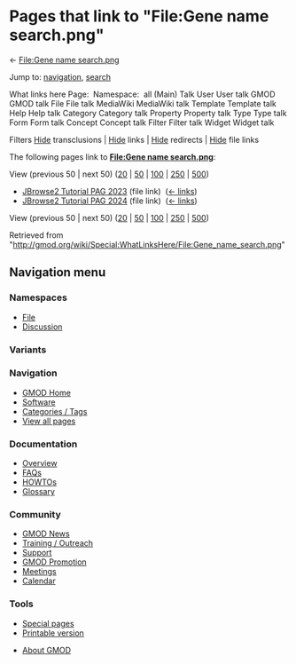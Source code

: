 <div id="mw-page-base" class="noprint">

</div>

<div id="mw-head-base" class="noprint">

</div>

<div id="content" class="mw-body" role="main">

<span id="top"></span>

<div id="mw-js-message" style="display:none;">

</div>



# <span dir="auto">Pages that link to "File:Gene name search.png"</span>

<div id="bodyContent">

<div id="contentSub">

← [File:Gene name
search.png](/wiki/File:Gene_name_search.png "File:Gene name search.png")

</div>

<div id="jump-to-nav" class="mw-jump">

Jump to: [navigation](#mw-navigation), [search](#p-search)

</div>

<div id="mw-content-text">

What links here Page:  Namespace:  all (Main) Talk User User talk GMOD
GMOD talk File File talk MediaWiki MediaWiki talk Template Template talk
Help Help talk Category Category talk Property Property talk Type Type
talk Form Form talk Concept Concept talk Filter Filter talk Widget
Widget talk

Filters
[Hide](/mediawiki/index.php?title=Special:WhatLinksHere/File:Gene_name_search.png&hidetrans=1 "Special:WhatLinksHere/File:Gene name search.png")
transclusions \|
[Hide](/mediawiki/index.php?title=Special:WhatLinksHere/File:Gene_name_search.png&hidelinks=1 "Special:WhatLinksHere/File:Gene name search.png")
links \|
[Hide](/mediawiki/index.php?title=Special:WhatLinksHere/File:Gene_name_search.png&hideredirs=1 "Special:WhatLinksHere/File:Gene name search.png")
redirects \|
[Hide](/mediawiki/index.php?title=Special:WhatLinksHere/File:Gene_name_search.png&hideimages=1 "Special:WhatLinksHere/File:Gene name search.png")
file links

The following pages link to **[File:Gene name
search.png](/wiki/File:Gene_name_search.png "File:Gene name search.png")**:

View (previous 50 \| next 50)
([20](/mediawiki/index.php?title=Special:WhatLinksHere/File:Gene_name_search.png&limit=20 "Special:WhatLinksHere/File:Gene name search.png")
\|
[50](/mediawiki/index.php?title=Special:WhatLinksHere/File:Gene_name_search.png&limit=50 "Special:WhatLinksHere/File:Gene name search.png")
\|
[100](/mediawiki/index.php?title=Special:WhatLinksHere/File:Gene_name_search.png&limit=100 "Special:WhatLinksHere/File:Gene name search.png")
\|
[250](/mediawiki/index.php?title=Special:WhatLinksHere/File:Gene_name_search.png&limit=250 "Special:WhatLinksHere/File:Gene name search.png")
\|
[500](/mediawiki/index.php?title=Special:WhatLinksHere/File:Gene_name_search.png&limit=500 "Special:WhatLinksHere/File:Gene name search.png"))

- [JBrowse2 Tutorial PAG
  2023](/wiki/JBrowse2_Tutorial_PAG_2023 "JBrowse2 Tutorial PAG 2023")
  (file link) ‎ <span class="mw-whatlinkshere-tools">([←
  links](/mediawiki/index.php?title=Special:WhatLinksHere&target=JBrowse2+Tutorial+PAG+2023 "Special:WhatLinksHere"))</span>
- [JBrowse2 Tutorial PAG
  2024](/wiki/JBrowse2_Tutorial_PAG_2024 "JBrowse2 Tutorial PAG 2024")
  (file link) ‎ <span class="mw-whatlinkshere-tools">([←
  links](/mediawiki/index.php?title=Special:WhatLinksHere&target=JBrowse2+Tutorial+PAG+2024 "Special:WhatLinksHere"))</span>

View (previous 50 \| next 50)
([20](/mediawiki/index.php?title=Special:WhatLinksHere/File:Gene_name_search.png&limit=20 "Special:WhatLinksHere/File:Gene name search.png")
\|
[50](/mediawiki/index.php?title=Special:WhatLinksHere/File:Gene_name_search.png&limit=50 "Special:WhatLinksHere/File:Gene name search.png")
\|
[100](/mediawiki/index.php?title=Special:WhatLinksHere/File:Gene_name_search.png&limit=100 "Special:WhatLinksHere/File:Gene name search.png")
\|
[250](/mediawiki/index.php?title=Special:WhatLinksHere/File:Gene_name_search.png&limit=250 "Special:WhatLinksHere/File:Gene name search.png")
\|
[500](/mediawiki/index.php?title=Special:WhatLinksHere/File:Gene_name_search.png&limit=500 "Special:WhatLinksHere/File:Gene name search.png"))

</div>

<div class="printfooter">

Retrieved from
"<http://gmod.org/wiki/Special:WhatLinksHere/File:Gene_name_search.png>"

</div>

<div id="catlinks" class="catlinks catlinks-allhidden">

</div>

<div class="visualClear">

</div>

</div>

</div>

<div id="mw-navigation">

## Navigation menu

<div id="mw-head">



<div id="left-navigation">

<div id="p-namespaces" class="vectorTabs" role="navigation"
aria-labelledby="p-namespaces-label">

### Namespaces

- <span id="ca-nstab-image"><a href="/wiki/File:Gene_name_search.png" accesskey="c"
  title="View the file page [c]">File</a></span>
- <span id="ca-talk"><a
  href="/mediawiki/index.php?title=File_talk:Gene_name_search.png&amp;action=edit&amp;redlink=1"
  accesskey="t"
  title="Discussion about the content page [t]">Discussion</a></span>

</div>

<div id="p-variants" class="vectorMenu emptyPortlet" role="navigation"
aria-labelledby="p-variants-label">

### 

### Variants[](#)

<div class="menu">

</div>

</div>

</div>

<div id="right-navigation">





</div>



</div>

</div>

</div>

<div id="mw-panel">

<div id="p-logo" role="banner">

<a href="/wiki/Main_Page"
style="background-image: url(http://gmod.org/images/GMOD-cogs.png);"
title="Visit the main page"></a>

</div>

<div id="p-Navigation" class="portal" role="navigation"
aria-labelledby="p-Navigation-label">

### Navigation

<div class="body">

- <span id="n-GMOD-Home">[GMOD Home](/wiki/Main_Page)</span>
- <span id="n-Software">[Software](/wiki/GMOD_Components)</span>
- <span id="n-Categories-.2F-Tags">[Categories /
  Tags](/wiki/Categories)</span>
- <span id="n-View-all-pages">[View all
  pages](/wiki/Special:AllPages)</span>

</div>

</div>

<div id="p-Documentation" class="portal" role="navigation"
aria-labelledby="p-Documentation-label">

### Documentation

<div class="body">

- <span id="n-Overview">[Overview](/wiki/Overview)</span>
- <span id="n-FAQs">[FAQs](/wiki/Category:FAQ)</span>
- <span id="n-HOWTOs">[HOWTOs](/wiki/Category:HOWTO)</span>
- <span id="n-Glossary">[Glossary](/wiki/Glossary)</span>

</div>

</div>

<div id="p-Community" class="portal" role="navigation"
aria-labelledby="p-Community-label">

### Community

<div class="body">

- <span id="n-GMOD-News">[GMOD News](/wiki/GMOD_News)</span>
- <span id="n-Training-.2F-Outreach">[Training /
  Outreach](/wiki/Training_and_Outreach)</span>
- <span id="n-Support">[Support](/wiki/Support)</span>
- <span id="n-GMOD-Promotion">[GMOD
  Promotion](/wiki/GMOD_Promotion)</span>
- <span id="n-Meetings">[Meetings](/wiki/Meetings)</span>
- <span id="n-Calendar">[Calendar](/wiki/Calendar)</span>

</div>

</div>

<div id="p-tb" class="portal" role="navigation"
aria-labelledby="p-tb-label">

### Tools

<div class="body">

- <span id="t-specialpages"><a href="/wiki/Special:SpecialPages" accesskey="q"
  title="A list of all special pages [q]">Special pages</a></span>
- <span id="t-print"><a
  href="/mediawiki/index.php?title=Special:WhatLinksHere/File:Gene_name_search.png&amp;printable=yes"
  rel="alternate" accesskey="p"
  title="Printable version of this page [p]">Printable version</a></span>

</div>

</div>

</div>

</div>

<div id="footer" role="contentinfo">

- <span id="footer-places-about">[About
  GMOD](/wiki/GMOD:About "GMOD:About")</span>

<!-- -->






</div>
